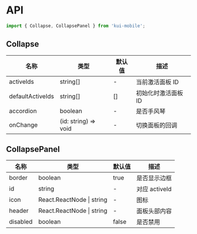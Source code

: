 # API

```jsx
import { Collapse, CollapsePanel } from 'kui-mobile';
```

## Collapse

| 名称             | 类型                 | 默认值 | 描述                |
| ---------------- | -------------------- | ------ | ------------------- |
| activeIds        | string[]             | -      | 当前激活面板 ID     |
| defaultActiveIds | string[]             | []     | 初始化时激活面板 ID |
| accordion        | boolean              | -      | 是否手风琴          |
| onChange         | (id: string) => void | -      | 切换面板的回调      |

## CollapsePanel

| 名称     | 类型                      | 默认值 | 描述          |
| -------- | ------------------------- | ------ | ------------- |
| border   | boolean                   | true   | 是否显示边框  |
| id       | string                    | -      | 对应 activeId |
| icon     | React.ReactNode \| string | -      | 图标          |
| header   | React.ReactNode \| string | -      | 面板头部内容  |
| disabled | boolean                   | false  | 是否禁用      |
